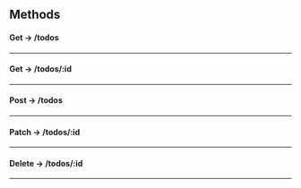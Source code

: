 ## Methods
#### Get -> /todos <br>
<hr>

#### Get -> /todos/:id
<hr>

#### Post -> /todos
<hr>

#### Patch -> /todos/:id
<hr>

#### Delete -> /todos/:id
<hr>

